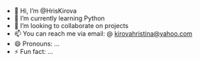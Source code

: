 - 👋 Hi, I’m @HrisKirova
- 🌱 I’m currently learning Python
- 💞️ I’m looking to collaborate on projects
- 📫 You can reach me via email: @ kirovahristina@yahoo.com 
- 😄 Pronouns: ...
- ⚡ Fun fact: ...

<!---
HrisKirova/HrisKirova is a ✨ special ✨ repository because its `README.md` (this file) appears on your GitHub profile.
You can click the Preview link to take a look at your changes.
--->
